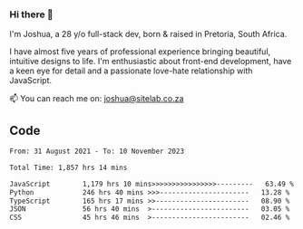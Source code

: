 ### Hi there 👋

I'm Joshua, a 28 y/o full-stack dev, born & raised in Pretoria, South Africa. 

I have almost five years of professional experience bringing beautiful, intuitive designs to life. I'm enthusiastic about front-end development, have a keen eye for detail and a passionate love-hate relationship with JavaScript.

📫 You can reach me on: joshua@sitelab.co.za

## **Code**

<!--START_SECTION:waka-->

```txt
From: 31 August 2021 - To: 10 November 2023

Total Time: 1,857 hrs 14 mins

JavaScript        1,179 hrs 10 mins>>>>>>>>>>>>>>>>---------   63.49 %
Python            246 hrs 40 mins >>>----------------------   13.28 %
TypeScript        165 hrs 17 mins >>-----------------------   08.90 %
JSON              56 hrs 40 mins  >------------------------   03.05 %
CSS               45 hrs 46 mins  >------------------------   02.46 %
```

<!--END_SECTION:waka-->
